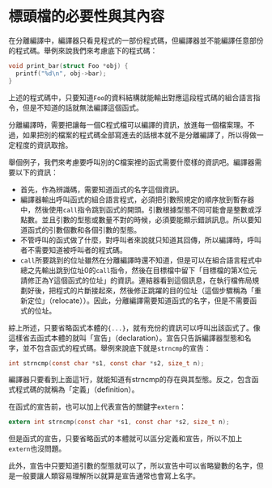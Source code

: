 # 標頭檔的必要性與其內容

在分離編譯中，編譯器只看見程式的一部份程式碼，但編譯器並不能編譯任意部份的程式碼。舉例來說我們來考慮底下的程式碼：

```c
void print_bar(struct Foo *obj) {
  printf("%d\n", obj->bar);
}
```

上述的程式碼中，只要知道`Foo`的資料結構就能輸出對應這段程式碼的組合語言指令，但是不知道的話就無法編譯這個函式。

分離編譯時，需要把讓每一個C程式檔可以編譯的資訊，放進每一個檔案理。不過，如果把別的檔案的程式碼全部寫進去的話根本就不是分離編譯了，所以得做一定程度的資訊取捨。

舉個例子，我們來考慮要呼叫別的C檔案裡的函式需要什麼樣的資訊吧。編譯器需要以下的資訊：

* 首先，作為辨識碼，需要知道函式的名字這個資訊。
* 編譯器輸出呼叫函式的組合語言程式，必須把引數照規定的順序放到暫存器中，然後使用`call`指令跳到函式的開頭。引數根據型態不同可能會是整數或浮點數。並且引數的型態或數量不對的時候，必須要能顯示錯誤訊息。所以要知道函式的引數個數和各個引數的型態。
* 不管呼叫的函式做了什麼，對呼叫者來說就只知道其回傳，所以編譯時，呼叫者不需要知道被呼叫者的程式碼。
* `call`所要跳到的位址雖然在分離編譯時還不知道，但是可以在組合語言程式中總之先輸出跳到位址0的`call`指令，然後在目標檔中留下「目標檔的第X位元請修正為Y這個函式的位址」的資訊。連結器看到這個訊息，在執行檔佈局規劃好後，把程式的片斷接起來，然後修正跳躍的目的位址（這個步驟稱為「重新定位」（relocate））。因此，分離編譯需要知道函式的名字，但是不需要函式的位址。

綜上所述，只要省略函式本體的`{...}`，就有充份的資訊可以呼叫出該函式了。像這樣省去函式本體的就叫「宣告」（declaration）。宣告只告訴編譯器型態和名字，並不包含函式的程式碼。舉例來說底下就是`strncmp`的宣告：

```c
int strncmp(const char *s1, const char *s2, size_t n);
```

編譯器只要看到上面這1行，就能知道有strncmp的存在與其型態。反之，包含函式程式碼的就稱為「定義」（definition）。

在函式的宣告前，也可以加上代表宣告的關鍵字`extern`：

```c
extern int strncmp(const char *s1, const char *s2, size_t n);
```

但是函式的宣告，只要省略函式的本體就可以區分定義和宣告，所以不加上`extern`也沒問題。

此外，宣告中只要知道引數的型態就可以了，所以宣告中可以省略變數的名字，但是一般要讓人類容易理解所以就算是宣告通常也會寫上名字。

